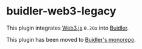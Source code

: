 # buidler-web3-legacy

This plugin integrates [Web3.js](https://github.com/ethereum/web3.js) `0.20x` into [Buidler](http://getbuidler.com).

This plugin has been moved to [Buidler's monorepo](https://github.com/nomiclabs/buidler/tree/master/packages/buidler-web3-legacy).